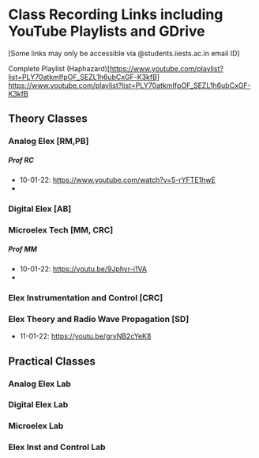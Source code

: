 # Class Recording Links including YouTube Playlists and GDrive 

[Some links may only be accessible via @students.iiests.ac.in email ID]

Complete Playlist (Haphazard)[https://www.youtube.com/playlist?list=PLY70atkmIfpOF_SEZL1h6ubCxGF-K3kfB]
https://www.youtube.com/playlist?list=PLY70atkmIfpOF_SEZL1h6ubCxGF-K3kfB


## Theory Classes

### Analog Elex [RM,PB]

##### Prof RC
- 10-01-22: https://www.youtube.com/watch?v=5-rYFTE1hwE
- 

### Digital Elex [AB]

### Microelex Tech [MM, CRC]
##### Prof MM
- 10-01-22: https://youtu.be/9Jphyr-i1VA
- 

### Elex Instrumentation and Control [CRC]

### Elex Theory and Radio Wave Propagation [SD]
  - 11-01-22: https://youtu.be/grvNB2cYeK8

## Practical Classes

### Analog Elex Lab

### Digital Elex Lab

### Microelex Lab

### Elex Inst and Control Lab
